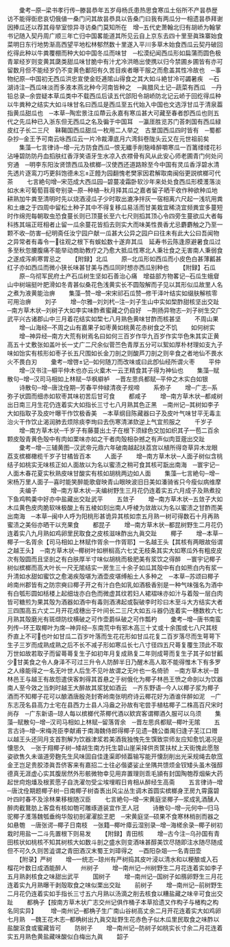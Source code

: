 <!-- { "loadSidebar": true } -->
　　彚考─原─梁书孝行传─滕昙恭年五岁母杨氏患热思食寒瓜土俗所不产昙恭歴访不能得衘悲哀切俄値一桑门问其故昙恭具以告桑门曰我有两瓜分一相遗昙恭拜谢因捧瓜还以荐其母举室惊异寻访桑门莫知所在　增─五代史萧翰北归有胡峤为翰掌书记随入契丹周广顺三年亡归中国畧能道其所见云自上京东去四十里至眞珠寨始食菜明日东行地势渐高西望平地松林郁然数十里遂入平川多草木始食西瓜云契丹破回纥得此种以牛粪覆棚而种大如中国冬瓜而味甘　─松漠纪闻西瓜形如扁蒲而圆色极青翠经岁则变黄其瓞类甜瓜味甘脆中有汁尤冷洪皓出使携以归今禁圃乡圃皆有亦可留数月但不能经岁仍不变黄色鄱阳有久苦目疾者曝干服之而愈盖其性冷故也　─事物纪原─中国初无西瓜洪忠宣使金贬逓隂山得食之其大如斗絶甘冷可蠲暑疾　─石湖诗注─西瓜味淡而多液本燕北种今河南皆种之　─眞腊风土记─蔬菜有西瓜　─丹铅总录─余尝疑本草瓜类中不载西瓜后读五代郃阳令胡峤防北记云峤于回纥得瓜种以牛粪种之结实大如斗味甘名曰西瓜是西瓜至五代始入中国也文选浮甘瓜于清泉葢指黄瓜甜瓜也　─本草─陶宏景注瓜蔕云永嘉有寒瓜甚大可藏至春者卽西瓜也则五代之先瓜种已入浙东但无西瓜之名及徧于中国耳　─瀛厓胜览苏门荅刺国有西瓜緑皮红子长二三尺　靺鞨国西瓜甜瓜一枚用二人举之　古里国西瓜四时皆有　─蜀都杂抄─金王予可南云咏西瓜云一片冷裁潭底月六湾斜卷陇头云又在元世祖前矣
　　集藻─七言律诗─增─元方防食西瓜─恨无纎手削駞峰醉嚼寒瓜一百筩缕缕花衫沾唾碧防防丹血搯肤红香浮笑语牙生水凉入衣襟骨有风从此安心师老圃青门何处问穷通　─明李东阳汝贤馈西瓜及槟榔─汉使西还道路賖至今中国有灵瓜香浮碧水清先透片逐鸾刀巧更斜饱德未忘正饐为园翻愧老樊家因君解取南闽俗更説槟榔可代茶
　　七言絶句增─宋范成大西瓜园─碧蔓凌霜卧软沙年来处处食西瓜形模濩落淡如水未可葡萄苜蓿夸别录─原─种植─秋月择其瓜之嘉者留子晒干收作种欲种瓜地耕熟加牛粪至清明时先以烧酒浸瓜子少时取出漉净拌灰一宿相离六尺起一浅坑用粪和土瘗之于四周中留松土种子其中不得复移瓜易活而甘美栽宜稀浇宜频粪宜多蔓短时作绵兜每朝取虫恐食蔓长则已顶蔓长至六七尺则搯其顶心令四旁生蔓欲瓜大者每科拣其端正旺相者止留一瓜余蔓花皆搯去则实大而味美性畏香尤忌麝麝触之乃至一颗不收─防害─纪明斋任汝宁园户献一瓜甚大公异之园户曰往未有此大公曰吾闻物之异常者有毒令一往观之根下有蜈蚣数十遂弃其瓜　延寿书云陈逢原避暑食瓜过多至秋忽腰腹痛不能举动商助教疗之乃愈大抵瓜性寒北人秉壮食之无害南人秉弱食之遂成泻痢寒胃忌之
　　【附録】北瓜
　　原─北瓜形如西瓜而小皮色白甚薄瓤甚红子亦如西瓜而微小狭长味甚甘美与西瓜同时想亦西瓜别种也
　　【附録】石瓜
　　原─乌彻军民府土产石瓜树生坚如石善治心痛　增益部方物畧记─石瓜生蛾睂山中树端挺叶肥滑如冬青甚似桑花色浅黄实长不圆殻解而子见以其形似瓜故里人名之煮为液黄能治痹
　　集藻─赞─增─宋宋祁石瓜赞─修干泽叶结实如缀肤解核零可用治痹
　　刘子
　　增─尔雅─刘刘杙─注─刘子生山中实如棃酢甜核坚出交趾　─南方草木状─刘树子大如李实味酢煮蜜藏之仍自好　─荆扬异物志─刘子树生交广武平兴古诸郡山中三月着花结实如棃七八月熟色黄味甘酢而核甚坚
　　不周山果
　　增─山海经─不周之山有嘉果子如枣黄如桃黄花赤树食之不饥
　　如何树实
　　增─神异经─南方大荒有树焉名曰如何三百岁作华九百岁作实华色朱其实正黄高五十丈敷张如盖叶长一丈广二尺余似菅苎色青厚五分可以絮如厚朴材理如支九子味如饴实有核形如枣子长五尺围如长金刀剖之则酸芦刀剖之则辛食之者地仙不畏水火不畏白刃
　　彚考─增啓记─如何随刀而改味或曰此卽仙经所谓火枣
　　平仲
　　增─汉书注─檘平仲木也亦云火槖木一云玊精食其子得为神仙也
　　集藻─赋散句─增─汉司马相如上林赋─华枫檘栌　─晋左思呉都赋─平仲之木实白如银
　　诗散句─增─唐沈佺期─芳春平仲緑清夜子规啼
　　系弥子
　　增─广志─系弥子状圆而细赤如软枣其味初苦后甘可食
　　都咸子
　　增─南方草木状─都咸树出日南三月生花仍连着实大如指长三寸七八月熟其色正黑　─南州记─其树如李子大如指取子及皮叶曝干作饮极香美　─本草纲目陈藏器曰子及皮叶气味甘平无毒主治火干作饮止渴润肺去烦除痰李珣曰去伤寒清涕欬逆上气宜煎服之
　　千岁子
　　增─南方草木状─千岁子有藤蔓出土子在根下须緑色交加如织其子一苞二百余颗皮殻青黄色殻中有肉如栗味亦如之干者肉殻相杂撼之有声似肉荳蔲出交趾
　　彚考─增─三辅黄图─汉武帝元鼎六年破南越起扶荔宫以植所得竒草异木龙眼荔支槟榔橄榄千岁子甘橘皆百本
　　人面子
　　增─南方草木状─人面子树似含桃结子如桃实无味核正如人面故以为名以蜜渍之稍可食其核可翫出南海　─寰宇记─人面木春花夏实秋熟皮味甘酸实有核如胡桃两边如人面
　　集藻─七言絶句─增─宋杨万里人面子─喜时能笑醉能歌睂映青山眼映波旧日美如潘骑省只今瘦似病维摩
　　夫编子
　　增─南方草木状─夫编树野生三月花仍连着实五六月成子及熟煮投下鱼鸡鸭羮中好亦中盐藏出交趾武平
　　五敛子
　　增─南方草木状─五敛子大如木瓜黄色皮肉脆软味极酸上有五棱如刻出南人呼棱为敛故以为名以蜜渍之甘酢而美出南海　─本草─闽中人呼为阳桃形甚诡异其核如柰五月熟一树可得数石十月再熟蜜渍之美俗亦晒干以充果食
　　都昆子
　　增─南方草木状─都昆树野生二月花仍连着实八九月熟如鸡卵里民取食之皮核滋味酢出九眞交趾
　　椰子
　　增─本草─椰子一名胥余【司马相如上林赋作胥余一作胥耶】一名越王头【其核有两眼故俗谓之越王头】　─南方草木状─椰树叶如栟榈高六七丈无枝条其实大如寒瓜外有粗皮皮次有殻圆而且坚剖之有白肤厚半寸味似胡桃而极肥美有浆饮之得醉　─寰宇记椰子树似槟榔而高大叶长一尺无隂结实一房生三十余子如瓜其殻中有白如熊白内有浆一升清如水甜如蜜饮之愈渴疾殻堪为酒壶皮堪缚船土人多种之　─本草─苏颂曰椰子岭南州郡皆有之防宗奭曰椰子开之有汁白色如乳如酒极香别是一种气味强名为酒中有白瓠形圆如栝楼上起细垅亦白色而微虚其纹若妇人裙褶味亦如汁与着殻一层白肉皆可糖煎为果其殻为酒器如酒中有毒则酒沸起或裂破李时珍曰木至斗大方结实大者三四围高五六丈二月开花成穗出于叶间长二三尺大如五斗器仍连着实一穗数枚六七月熟其殻磨光有斑缬防纹横破之可作壶爵纵破之可作瓢杓
　　彚考─增─唐书南蛮列传─环王取椰叶为席─神异经─东南荒中有邪木高三十丈或十余围或七八尺其枝乔直上不可也叶如甘瓜二百岁叶落而生花花形如甘瓜花复二百岁落尽而生萼萼下生子三岁而成熟成熟之后不长不减子形如寒瓜长七八寸径四五尺蕚复覆生顶此不取万世如故若取子而留蕚蕚复生子如初年月复成熟复二年则成萼而复生子其子如甘瓤少甘美食之令人身泽不可过三升令人防醉半日乃醒木高人取不能得惟木下有多罗之人缘能得之一名无叶世人后生不见叶故谓之无叶也一名倚骄　─南方草木状─昔林邑王与越王有故怨遣侠客刺得其首悬之于树俄化为椰子林邑王愤之命剖以为饮器南人至今效之当刺时越王大醉故其浆犹如酒云　─齐东野语─今人以椰子浆为椰子酒而不知椰子花可以酿酒唐殷尧封寄岭南张明府诗云椰花好为酒谁伴醉如泥　─广东志茂名县高力士宅在县西力士县人冯盎之孙故有宅尝手植枯椰子二株高百尺宋时尚存　─广东新语─琼人每以槟榔代茶椰代酒以欵宾客谓椰酒久服可以乌须
　　集藻─赋散句─增─汉司马相如上林赋─留落胥余　─晋左思呉都赋─椰叶无隂
　　五言古诗─增─宋梅尧臣李献甫于南海魏侍郎得椰子见遗─魏公畨禺归逢子芜江口赠以越王头还同月支首割解为饮器津浆若美酒我独愧先生馔致崇师友应知愈饥渴况是懐思久　─张于翔椰子树─矮胡生南方托生碧山崖采择供贡筐扶杖上天街愧此愿慤姿欲售久未谐道旁麴先生风味固自佳逢渠即倾葢输写能开懐刮削出光采规绳去欹窊金玊岂足贵胶漆眞吾侪客来有嘉招二士往必偕婆娑止坐隅共馈烦金钗矮头虽木强醇德真无涯虚心实其腹居然外形骸微物幸见用弃置理则乖毛頴有封国陶匏荐烟柴大药起世疴炮燔及根荄愿子自洗濯勿受尘埃埋暇日肯相从醉经生高斋
　　五言律诗─增─唐沈佺期题椰子树─日南椰子树杳褭出风尘丛生调木首圆实槟榔身玊房九霄露碧叶四时春不及涂林果移根随汉臣
　　七言絶句─增─宋黄庭坚椰子─浆成乳酒醺人醉肉截鵞肪上客盘有核如匏可雕琢道装宜作玊人冠
　　诗散句─增─元何中─归马驼椰子濩落魏瓠垂绚华殻初剖濯濯脍玊肥　─宋黄庭坚─硕果不食寒林梢剖而器之如悬匏　─唐张谔─椰子日南枝　─张籍─椰叶瘴云湿别录─增─海槎余录─椰子树初栽时用盐一二斗先置根下则易发
　　【附録】青田核
　　增─古今注─乌孙国有青田核状如桃核不知其树核大如数斗剖之盛水则变酒味甚醇美饮尽随即注水随尽随成但不可久久则苦澁谓之青田酒汉末蜀王刘璋得之　─酉阳杂爼─一名青田壶
　　【附录】严树
　　增─一统志─琼州有严树捣其皮叶浸以清水和以粳酿或入石榴花叶数日成酒能醉人
　　州树子
　　增─南州记─州树野生二月花连着实如李子五月熟剥核食之味甜出武平
　　国树子
　　增─南州记─国树子如鴈卵野生三月花连着实九月熟曝干剥殻取食之味似栗出交趾
　　前树子
　　增─南州记─前树野生二月花仍连着实如手指长三寸五六月熟以汤滴之削去核食以糟盐藏之味辛可食出交趾
　　都桷子【按南方草木状广志交州记俱作桶子本草拾遗又作构子与楮构之构名同实异】
　　增─南州记─都桷子生广南山谷树高丈余二月开花连着实大如鸡卵七月熟　─魏王花木志─都桷树出九眞交趾野生花赤色子似木瓜里民取食之味酢以盐酸沤食或蜜藏皆可
　　防树子
　　增─南州记─防树子如桃实长寸余二月花连着实五月熟色黄盐藏味酸似白梅出九眞
　　韶子
